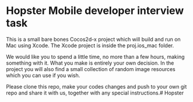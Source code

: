 # Hopster Mobile developer interview task #

This is a small bare bones Cocos2d-x project which will build and run on Mac using Xcode. The Xcode project is inside the proj.ios_mac folder. 

We would like you to spend a little time, no more than a few hours, making something with it. What you make is entirely your own decision. In the project you will also find a small collection of random image resources which you can use if you wish.

Please clone this repo, make your codes changes and push to your own git repo and share it with us, together with any special instructions.# Hopster

